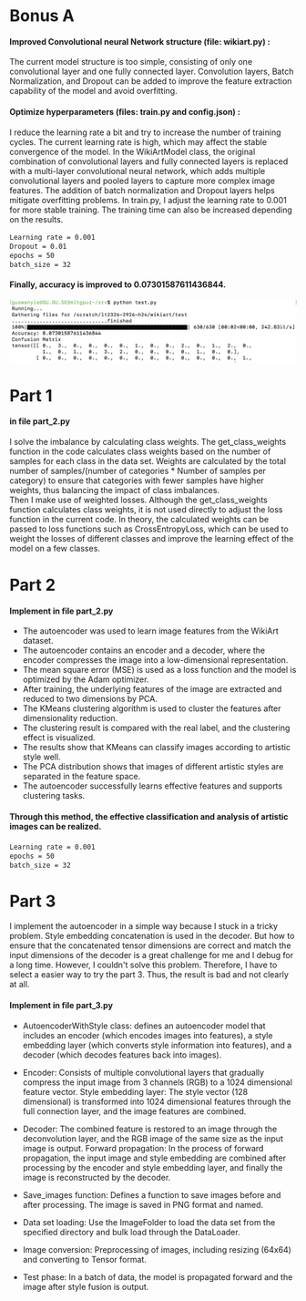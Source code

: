 # Bonus A
#### Improved Convolutional neural Network structure (file: wikiart.py) :   
The current model structure is too simple, consisting of only one convolutional layer and one fully connected layer. Convolution layers, Batch Normalization, and Dropout can be added to improve the feature extraction capability of the model and avoid overfitting.  
#### Optimize hyperparameters (files: train.py and config.json) :   
I reduce the learning rate a bit and try to increase the number of training cycles. The current learning rate is high, which may affect the stable convergence of the model. In the WikiArtModel class, the original combination of convolutional layers and fully connected layers is replaced with a multi-layer convolutional neural network, which adds multiple convolutional layers and pooled layers to capture more complex image features. The addition of batch normalization and Dropout layers helps mitigate overfitting problems. In train.py, I adjust the learning rate to 0.001 for more stable training. The training time can also be increased depending on the results.

```
Learning rate = 0.001
Dropout = 0.01
epochs = 50 
batch_size = 32
```

#### Finally, accuracy is improved to 0.07301587611436844.  
  


![](https://github.com/Braveoneone/lt2326-h24-wa_modeling/blob/main/007.png)

# Part 1
#### in file part_2.py
I solve the imbalance by calculating class weights. The get_class_weights function in the code calculates class weights based on the number of samples for each class in the data set. Weights are calculated by the total number of samples/(number of categories * Number of samples per category) to ensure that categories with fewer samples have higher weights, thus balancing the impact of class imbalances.  
Then I make use of weighted losses. Although the get_class_weights function calculates class weights, it is not used directly to adjust the loss function in the current code. In theory, the calculated weights can be passed to loss functions such as CrossEntropyLoss, which can be used to weight the losses of different classes and improve the learning effect of the model on a few classes.

# Part 2
#### Implement in file part_2.py
* The autoencoder was used to learn image features from the WikiArt dataset.
* The autoencoder contains an encoder and a decoder, where the encoder compresses the image into a low-dimensional representation.
* The mean square error (MSE) is used as a loss function and the model is optimized by the Adam optimizer.
* After training, the underlying features of the image are extracted and reduced to two dimensions by PCA.
* The KMeans clustering algorithm is used to cluster the features after dimensionality reduction.
* The clustering result is compared with the real label, and the clustering effect is visualized.
* The results show that KMeans can classify images according to artistic style well.
* The PCA distribution shows that images of different artistic styles are separated in the feature space.
* The autoencoder successfully learns effective features and supports clustering tasks.  
#### Through this method, the effective classification and analysis of artistic images can be realized.
```
Learning rate = 0.001
epochs = 50 
batch_size = 32
```

# Part 3
I implement the autoencoder in a simple way because I stuck in a tricky problem. Style embedding concatenation is used in the decoder. But how to ensure that the concatenated tensor dimensions are correct and match the input dimensions of the decoder is a great challenge for me and I debug for a long time. However, I couldn't solve this problem. Therefore, I have to select a easier way to try the part 3. Thus, the result is bad and not clearly at all.

#### Implement in file part_3.py
* AutoencoderWithStyle class: defines an autoencoder model that includes an encoder (which encodes images into features), a style embedding layer (which converts style information into features), and a decoder (which decodes features back into images).

* Encoder: Consists of multiple convolutional layers that gradually compress the input image from 3 channels (RGB) to a 1024 dimensional feature vector.
Style embedding layer: The style vector (128 dimensional) is transformed into 1024 dimensional features through the full connection layer, and the image features are combined.

* Decoder: The combined feature is restored to an image through the deconvolution layer, and the RGB image of the same size as the input image is output.
Forward propagation: In the process of forward propagation, the input image and style embedding are combined after processing by the encoder and style embedding layer, and finally the image is reconstructed by the decoder.

* Save_images function: Defines a function to save images before and after processing. The image is saved in PNG format and named.

* Data set loading: Use the ImageFolder to load the data set from the specified directory and bulk load through the DataLoader.

* Image conversion: Preprocessing of images, including resizing (64x64) and converting to Tensor format.

* Test phase: In a batch of data, the model is propagated forward and the image after style fusion is output.

